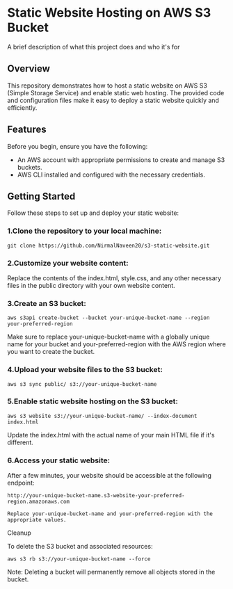 
# Static Website Hosting on AWS S3 Bucket

A brief description of what this project does and who it's for


## Overview

This repository demonstrates how to host a static website on AWS S3 (Simple Storage Service) and enable static web hosting. The provided code and configuration files make it easy to deploy a static website quickly and efficiently.


## Features

Before you begin, ensure you have the following:

- An AWS account with appropriate permissions to create and manage S3 buckets.
- AWS CLI installed and configured with the necessary credentials.

## Getting Started

Follow these steps to set up and deploy your static website:

### 1.Clone the repository to your local machine:

```
git clone https://github.com/NirmalNaveen20/s3-static-website.git
```

### 2.Customize your website content:

Replace the contents of the index.html, style.css, and any other necessary files in the public directory with your own website content.

### 3.Create an S3 bucket:
```
aws s3api create-bucket --bucket your-unique-bucket-name --region your-preferred-region
```

Make sure to replace your-unique-bucket-name with a globally unique name for your bucket and your-preferred-region with the AWS region where you want to create the bucket.

### 4.Upload your website files to the S3 bucket:
```
aws s3 sync public/ s3://your-unique-bucket-name
```

### 5.Enable static website hosting on the S3 bucket:


```
aws s3 website s3://your-unique-bucket-name/ --index-document index.html
```
Update the index.html with the actual name of your main HTML file if it's different.

### 6.Access your static website:

After a few minutes, your website should be accessible at the following endpoint:



    http://your-unique-bucket-name.s3-website-your-preferred-region.amazonaws.com

    Replace your-unique-bucket-name and your-preferred-region with the appropriate values.


Cleanup

To delete the S3 bucket and associated resources:

```
aws s3 rb s3://your-unique-bucket-name --force
```

Note: Deleting a bucket will permanently remove all objects stored in the bucket.
